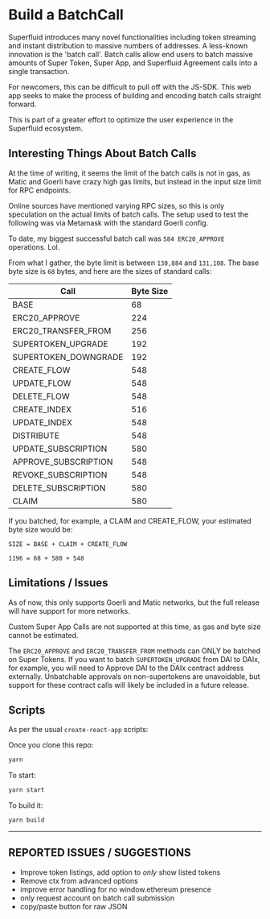 # Build a BatchCall

Superfluid introduces many novel functionalities including token streaming and
instant distribution to massive numbers of addresses. A less-known innovation is
the 'batch call'. Batch calls allow end users to batch massive amounts of Super
Token, Super App, and Superfluid Agreement calls into a single transaction.

For newcomers, this can be difficult to pull off with the JS-SDK. This web app
seeks to make the process of building and encoding batch calls straight forward.

This is part of a greater effort to optimize the user experience in the
Superfluid ecosystem.

## Interesting Things About Batch Calls

At the time of writing, it seems the limit of the batch calls is not in gas, as
Matic and Goerli have crazy high gas limits, but instead in the input size limit
for RPC endpoints.

Online sources have mentioned varying RPC sizes, so this is only speculation on
the actual limits of batch calls. The setup used to test the following was via
Metamask with the standard Goerli config.

To date, my biggest successful batch call was `584 ERC20_APPROVE` operations.
Lol.

From what I gather, the byte limit is between `130,884` and `131,108`. The base
byte size is `68` bytes, and here are the sizes of standard calls:

| Call                 | Byte Size |
| -------------------- | --------- |
| BASE                 | 68        |
| ERC20_APPROVE        | 224       |
| ERC20_TRANSFER_FROM  | 256       |
| SUPERTOKEN_UPGRADE   | 192       |
| SUPERTOKEN_DOWNGRADE | 192       |
| CREATE_FLOW          | 548       |
| UPDATE_FLOW          | 548       |
| DELETE_FLOW          | 548       |
| CREATE_INDEX         | 516       |
| UPDATE_INDEX         | 548       |
| DISTRIBUTE           | 548       |
| UPDATE_SUBSCRIPTION  | 580       |
| APPROVE_SUBSCRIPTION | 548       |
| REVOKE_SUBSCRIPTION  | 548       |
| DELETE_SUBSCRIPTION  | 580       |
| CLAIM                | 580       |

If you batched, for example, a CLAIM and CREATE_FLOW, your estimated byte size
would be:

```
SIZE = BASE + CLAIM + CREATE_FLOW

1196 = 68 + 580 + 548
```

## Limitations / Issues

As of now, this only supports Goerli and Matic networks, but the full release
will have support for more networks.

Custom Super App Calls are not supported at this time, as gas and byte size
cannot be estimated.

The `ERC20_APPROVE` and `ERC20_TRANSFER_FROM` methods can ONLY be batched on
Super Tokens. If you want to batch `SUPERTOKEN_UPGRADE` from DAI to DAIx, for
example, you will need to Approve DAI to the DAIx contract address externally.
Unbatchable approvals on non-supertokens are unavoidable, but support for these
contract calls will likely be included in a future release.

## Scripts

As per the usual `create-react-app` scripts:

Once you clone this repo:

```bash
yarn
```

To start:

```bash
yarn start
```

To build it:

```bash
yarn build
```

---

## REPORTED ISSUES / SUGGESTIONS

- Improve token listings, add option to *only* show listed tokens
- Remove ctx from advanced options
- improve error handling for no window.ethereum presence
- only request account on batch call submission
- copy/paste button for raw JSON
